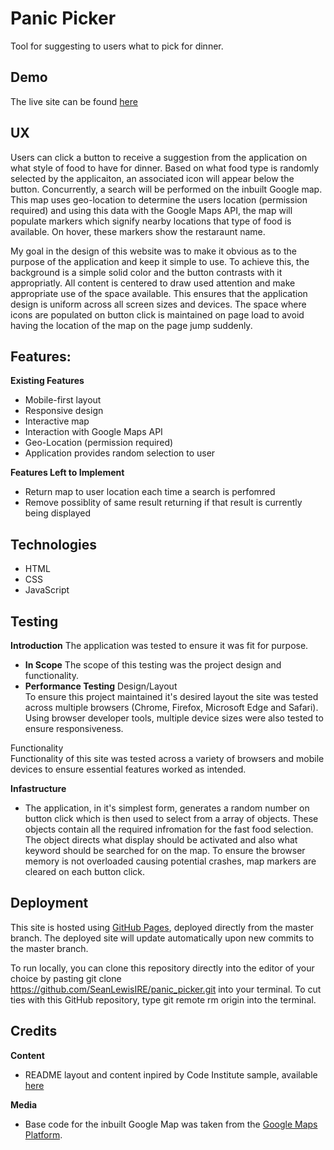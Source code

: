 
# Panic Picker
Tool for suggesting to users what to pick for dinner.

## Demo
The live site can be found [here](https://seanlewisire.github.io/panic_picker/)

## UX
Users can click a button to receive a suggestion from the application on what style of food to have for dinner.
Based on what food type is randomly selected by the applicaiton, an associated icon will appear below the button. Concurrently, a search will be performed on the inbuilt Google map. This map uses geo-location to determine the users location (permission required) and using this data with the Google Maps API, the map will populate markers which signify nearby locations that type of food is available. On hover, these markers show the restaraunt name.

My goal in the design of this website was to make it obvious as to the purpose of the application and keep it simple to use. To achieve this, the background is a simple solid color and the button contrasts with it appropriatly. 
All content is centered to draw used attention and make appropriate use of the space available. This ensures that the application design is uniform across all screen sizes and devices. 
The space where icons are populated on button click is maintained on page load to avoid having the location of the map on the page jump suddenly. 

## Features:

**Existing Features** 

  * Mobile-first layout
  * Responsive design
  * Interactive map
  * Interaction with Google Maps API
  * Geo-Location (permission required)
  * Application provides random selection to user

**Features Left to Implement**

  * Return map to user location each time a search is perfomred
  * Remove possiblity of same result returning if that result is currently being displayed

## Technologies
* HTML
* CSS
* JavaScript

## Testing

**Introduction**
The application was tested to ensure it was fit for purpose.
* **In Scope**
The scope of this testing was the project design and functionality. 
* **Performance Testing**
Design/Layout\
To ensure this project maintained it's desired layout the site was tested across multiple browsers (Chrome, Firefox, Microsoft Edge and Safari). 
Using browser developer tools, multiple device sizes were also tested to ensure responsiveness.

Functionality\
Functionality of this site was tested across a variety of browsers and mobile devices to ensure essential features worked as intended.  

**Infastructure**
* The application, in it's simplest form, generates a random number on button click which is then used to select from a array of objects. These objects contain all the required infromation for the fast food selection. The object directs what display should be activated and also what keyword should be searched for on the map. 
To ensure the browser memory is not overloaded causing potential crashes, map markers are cleared on each button click.

## Deployment

This site is hosted using [GitHub Pages](https://pages.github.com/), deployed directly from the master branch. The deployed site will update automatically upon new commits to the master branch.

To run locally, you can clone this repository directly into the editor of your choice by pasting git clone https://github.com/SeanLewisIRE/panic_picker.git  into your terminal. 
To cut ties with this GitHub repository, type git remote rm origin into the terminal.

## Credits

**Content**
* README layout and content inpired by Code Institute sample, available [here](https://github.com/Code-Institute-Solutions/StudentExampleProjectGradeFive)

**Media**
* Base code for the inbuilt Google Map was taken from the [Google Maps Platform](https://developers.google.com/maps). 